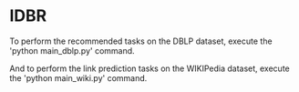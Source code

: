 # IDBR

To perform the recommended tasks on the DBLP dataset, execute the 'python main_dblp.py' command.

And to perform the link prediction tasks on the WIKIPedia dataset, execute the 'python main_wiki.py' command.
